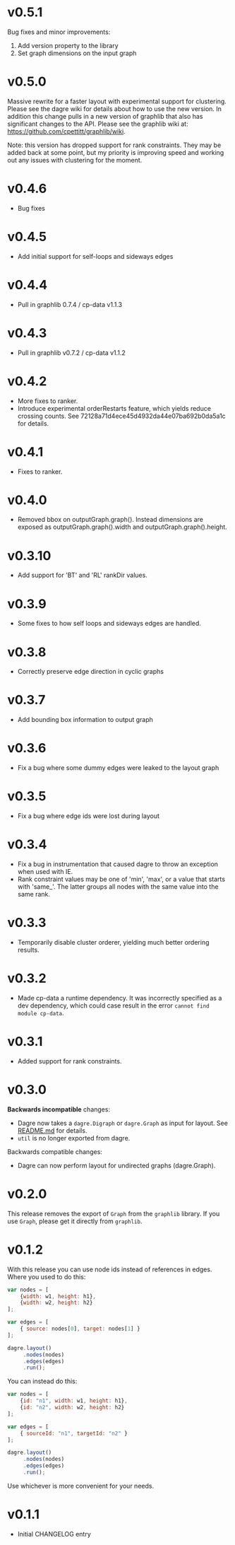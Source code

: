 v0.5.1
======

Bug fixes and minor improvements:

1. Add version property to the library
2. Set graph dimensions on the input graph

v0.5.0
======

Massive rewrite for a faster layout with experimental support for clustering.
Please see the dagre wiki for details about how to use the new version. In
addition this change pulls in a new version of graphlib that also has
significant changes to the API. Please see the graphlib wiki at:
https://github.com/cpettitt/graphlib/wiki.

Note: this version has dropped support for rank constraints. They may be added
back at some point, but my priority is improving speed and working out any
issues with clustering for the moment.

v0.4.6
======

* Bug fixes

v0.4.5
======

* Add initial support for self-loops and sideways edges

v0.4.4
======

* Pull in graphlib 0.7.4 / cp-data v1.1.3

v0.4.3
======

* Pull in graphlib v0.7.2 / cp-data v1.1.2

v0.4.2
======

* More fixes to ranker.
* Introduce experimental orderRestarts feature, which yields reduce crossing counts. See 72128a71d4ece45d4932da44e07ba692b0da5a1c for details.

v0.4.1
======

* Fixes to ranker.

v0.4.0
======

* Removed bbox on outputGraph.graph(). Instead dimensions are exposed as
  outputGraph.graph().width and outputGraph.graph().height.

v0.3.10
=======

* Add support for 'BT' and 'RL' rankDir values.

v0.3.9
======

* Some fixes to how self loops and sideways edges are handled.

v0.3.8
======

* Correctly preserve edge direction in cyclic graphs

v0.3.7
======

* Add bounding box information to output graph

v0.3.6
======

* Fix a bug where some dummy edges were leaked to the layout graph

v0.3.5
======

* Fix a bug where edge ids were lost during layout

v0.3.4
======

* Fix a bug in instrumentation that caused dagre to throw an exception when
  used with IE.
* Rank constraint values may be one of 'min', 'max', or a value that starts
  with 'same\_'. The latter groups all nodes with the same value into the same
  rank.

v0.3.3
======

* Temporarily disable cluster orderer, yielding much better ordering results.

v0.3.2
======

* Made cp-data a runtime dependency. It was incorrectly specified as a dev
  dependency, which could case result in the error `cannot find module
  cp-data`.

v0.3.1
======

* Added support for rank constraints.

v0.3.0
======

**Backwards incompatible** changes:

* Dagre now takes a `dagre.Digraph` or `dagre.Graph` as input for layout. See
  [README.md](README.md) for details.
* `util` is no longer exported from dagre.

Backwards compatible changes:

* Dagre can now perform layout for undirected graphs (dagre.Graph).

v0.2.0
======

This release removes the export of `Graph` from the `graphlib` library. If you
use `Graph`, please get it directly from `graphlib`.

v0.1.2
======

With this release you can use node ids instead of references in edges. Where
you used to do this:


```js
var nodes = [
    {width: w1, height: h1},
    {width: w2, height: h2}
];

var edges = [
    { source: nodes[0], target: nodes[1] }
];

dagre.layout()
     .nodes(nodes)
     .edges(edges)
     .run();
```

You can instead do this:

```js
var nodes = [
    {id: "n1", width: w1, height: h1},
    {id: "n2", width: w2, height: h2}
];

var edges = [
    { sourceId: "n1", targetId: "n2" }
];

dagre.layout()
     .nodes(nodes)
     .edges(edges)
     .run();
```

Use whichever is more convenient for your needs.


v0.1.1
======

* Initial CHANGELOG entry
